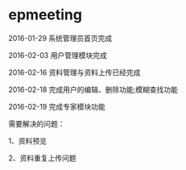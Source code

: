 # epmeeting
2016-01-29  系统管理员首页完成

2016-02-03  用户管理模块完成

2016-02-16  资料管理与资料上传已经完成

2016-02-18   完成用户的编辑、删除功能;模糊查找功能

2016-02-19   完成专家模块功能


需要解决的问题：

1、资料预览

2、资料重复上传问题


